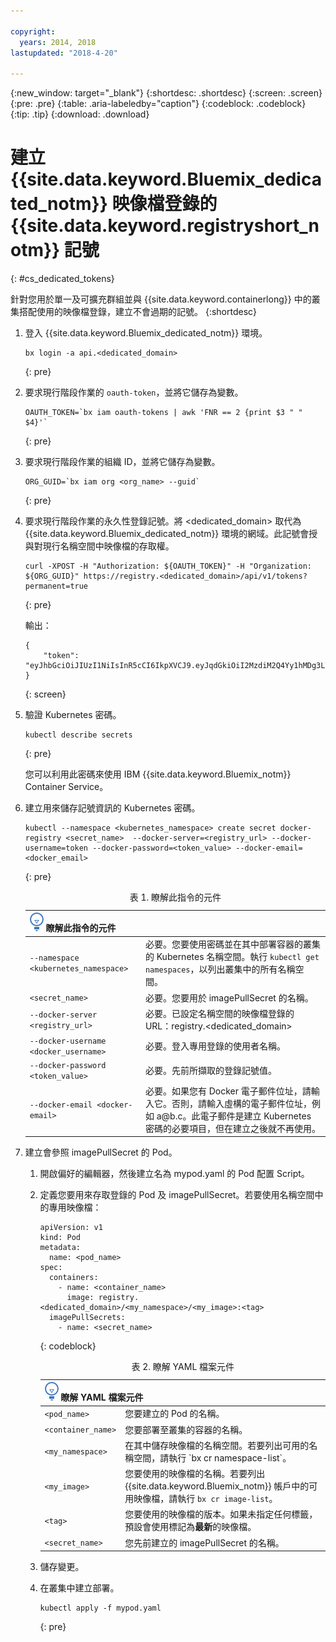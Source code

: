```yaml
---

copyright:
  years: 2014, 2018
lastupdated: "2018-4-20"

---
```


{:new_window: target="_blank"}
{:shortdesc: .shortdesc}
{:screen: .screen}
{:pre: .pre}
{:table: .aria-labeledby="caption"}
{:codeblock: .codeblock}
{:tip: .tip}
{:download: .download}


# 建立 {{site.data.keyword.Bluemix_dedicated_notm}} 映像檔登錄的 {{site.data.keyword.registryshort_notm}} 記號
{: #cs_dedicated_tokens}

針對您用於單一及可擴充群組並與 {{site.data.keyword.containerlong}} 中的叢集搭配使用的映像檔登錄，建立不會過期的記號。
{:shortdesc}

1.  登入 {{site.data.keyword.Bluemix_dedicated_notm}} 環境。

    ```
    bx login -a api.<dedicated_domain>
    ```
    {: pre}

2.  要求現行階段作業的 `oauth-token`，並將它儲存為變數。

    ```
    OAUTH_TOKEN=`bx iam oauth-tokens | awk 'FNR == 2 {print $3 " " $4}'`
    ```
    {: pre}

3.  要求現行階段作業的組織 ID，並將它儲存為變數。

    ```
    ORG_GUID=`bx iam org <org_name> --guid`
    ```
    {: pre}

4.  要求現行階段作業的永久性登錄記號。將 <dedicated_domain> 取代為 {{site.data.keyword.Bluemix_dedicated_notm}} 環境的網域。此記號會授與對現行名稱空間中映像檔的存取權。

    ```
    curl -XPOST -H "Authorization: ${OAUTH_TOKEN}" -H "Organization: ${ORG_GUID}" https://registry.<dedicated_domain>/api/v1/tokens?permanent=true
    ```
    {: pre}

    輸出：

    ```
    {
        "token": "eyJhbGciOiJIUzI1NiIsInR5cCI6IkpXVCJ9.eyJqdGkiOiI2MzdiM2Q4Yy1hMDg3LTVhZjktYTYzNi0xNmU3ZWZjNzA5NjciLCJpc3MiOiJyZWdpc3RyeS5jZnNkZWRpY2F0ZWQxLnVzLXNvdXRoLmJsdWVtaXgubmV0"
    }
    ```
    {: screen}

5.  驗證 Kubernetes 密碼。

    ```
    kubectl describe secrets
    ```
    {: pre}

    您可以利用此密碼來使用 IBM {{site.data.keyword.Bluemix_notm}} Container Service。

6.  建立用來儲存記號資訊的 Kubernetes 密碼。

    ```
    kubectl --namespace <kubernetes_namespace> create secret docker-registry <secret_name>  --docker-server=<registry_url> --docker-username=token --docker-password=<token_value> --docker-email=<docker_email>
    ```
    {: pre}

    <table>
    <caption>表 1. 瞭解此指令的元件</caption>
    <thead>
    <th colspan=2><img src="images/idea.png" alt="構想圖示"/> 瞭解此指令的元件</th>
    </thead>
    <tbody>
    <tr>
    <td><code>--namespace &lt;kubernetes_namespace&gt;</code></td>
    <td>必要。您要使用密碼並在其中部署容器的叢集的 Kubernetes 名稱空間。執行 <code>kubectl get namespaces</code>，以列出叢集中的所有名稱空間。</td>
    </tr>
    <tr>
    <td><code>&lt;secret_name&gt;</code></td>
    <td>必要。您要用於 imagePullSecret 的名稱。</td>
    </tr>
    <tr>
    <td><code>--docker-server &lt;registry_url&gt;</code></td>
    <td>必要。已設定名稱空間的映像檔登錄的 URL：registry.&lt;dedicated_domain&gt;</li></ul></td>
    </tr>
    <tr>
    <td><code>--docker-username &lt;docker_username&gt;</code></td>
    <td>必要。登入專用登錄的使用者名稱。</td>
    </tr>
    <tr>
    <td><code>--docker-password &lt;token_value&gt;</code></td>
    <td>必要。先前所擷取的登錄記號值。</td>
    </tr>
    <tr>
    <td><code>--docker-email &lt;docker-email&gt;</code></td>
    <td>必要。如果您有 Docker 電子郵件位址，請輸入它。否則，請輸入虛構的電子郵件位址，例如 a@b.c。此電子郵件是建立 Kubernetes 密碼的必要項目，但在建立之後就不再使用。</td>
    </tr>
    </tbody></table>

7.  建立會參照 imagePullSecret 的 Pod。

    1.  開啟偏好的編輯器，然後建立名為 mypod.yaml 的 Pod 配置 Script。
    2.  定義您要用來存取登錄的 Pod 及 imagePullSecret。若要使用名稱空間中的專用映像檔：

        ```
        apiVersion: v1
        kind: Pod
        metadata:
          name: <pod_name>
        spec:
          containers:
            - name: <container_name>
              image: registry.<dedicated_domain>/<my_namespace>/<my_image>:<tag>  
          imagePullSecrets:
            - name: <secret_name>
        ```
        {: codeblock}

        <table>
        <caption>表 2. 瞭解 YAML 檔案元件</caption>
        <thead>
        <th colspan=2><img src="images/idea.png" alt="構想圖示"/> 瞭解 YAML 檔案元件</th>
        </thead>
        <tbody>
        <tr>
        <td><code>&lt;pod_name&gt;</code></td>
        <td>您要建立的 Pod 的名稱。</td>
        </tr>
        <tr>
        <td><code>&lt;container_name&gt;</code></td>
        <td>您要部署至叢集的容器的名稱。</td>
        </tr>
        <tr>
        <td><code>&lt;my_namespace&gt;</code></td>
        <td>在其中儲存映像檔的名稱空間。若要列出可用的名稱空間，請執行 `bx cr namespace-list`。</td>
        </tr>
        <td><code>&lt;my_image&gt;</code></td>
        <td>您要使用的映像檔的名稱。若要列出 {{site.data.keyword.Bluemix_notm}} 帳戶中的可用映像檔，請執行 <code>bx cr image-list</code>。</td>
        </tr>
        <tr>
        <td><code>&lt;tag&gt;</code></td>
        <td>您要使用的映像檔的版本。如果未指定任何標籤，預設會使用標記為<strong>最新</strong>的映像檔。</td>
        </tr>
        <tr>
        <td><code>&lt;secret_name&gt;</code></td>
        <td>您先前建立的 imagePullSecret 的名稱。</td>
        </tr>
        </tbody></table>

    3.  儲存變更。

    4.  在叢集中建立部署。

          ```
          kubectl apply -f mypod.yaml
          ```
          {: pre}


